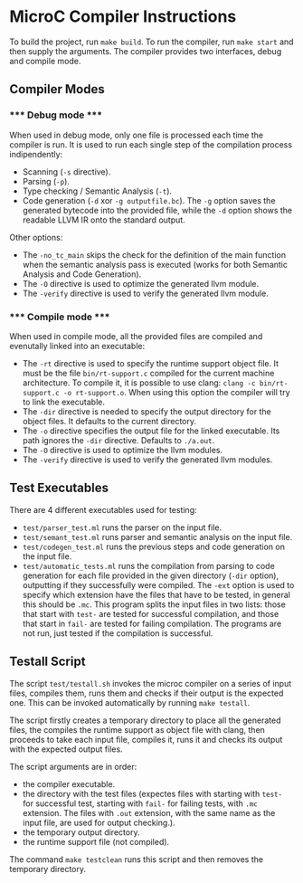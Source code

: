 # MicroC Compiler Instructions

To build the project, run `make build`. To run the compiler, run `make start` and then supply the arguments. The compiler provides two interfaces, debug and compile mode.

## Compiler Modes

### *** Debug mode ***
When used in debug mode, only one file is processed each time the compiler is run. It is used to run each single step of the compilation process indipendently:
- Scanning (`-s` directive).
- Parsing (`-p`).
- Type checking / Semantic Analysis (`-t`).
- Code generation (`-d` xor `-g outputfile.bc`). The `-g` option saves the generated bytecode into the provided file, while the `-d` option shows the readable LLVM IR onto the standard output.

Other options:
- The `-no_tc_main` skips the check for the definition of the main function when the semantic analysis pass is executed (works for both Semantic Analysis and Code Generation).
- The `-O` directive is used to optimize the generated llvm module.
- The `-verify` directive is used to verify the generated llvm module.

### *** Compile mode ***
When used in compile mode, all the provided files are compiled and evenutally linked into an executable:
- The `-rt` directive is used to specify the runtime support object file. It must be the file `bin/rt-support.c` compiled for the current machine architecture. To compile it, it is possible to use clang: `clang -c bin/rt-support.c -o rt-support.o`. When using this option the compiler will try to link the executable.
- The `-dir` directive is needed to specify the output directory for the object files. It defaults to the current directory.
- The `-o` directive specifies the output file for the linked executable. Its path ignores the `-dir` directive. Defaults to `./a.out`.
- The `-O` directive is used to optimize the llvm modules.
- The `-verify` directive is used to verify the generated llvm modules.

## Test Executables

There are 4 different executables used for testing:
- `test/parser_test.ml` runs the parser on the input file.
- `test/semant_test.ml` runs parser and semantic analysis on the input file.
- `test/codegen_test.ml` runs the previous steps and code generation on the input file.
- `test/automatic_tests.ml` runs the compilation from parsing to code generation for each file provided in the given directory (`-dir` option), outputting if they successfully were compiled. The `-ext` option is used to specify which extension have the files that have to be tested, in general this should be `.mc`. This program splits the input files in two lists: those that start with `test-` are tested for successful compilation, and those that start in `fail-` are tested for failing compilation. The programs are not run, just tested if the compilation is successful.

## Testall Script

The script `test/testall.sh` invokes the microc compiler on a series of input files, compiles them, runs them and checks if their output is the expected one.
This can be invoked automatically by running `make testall`.

The script firstly creates a temporary directory to place all the generated files, the compiles the runtime support as object file with clang, then proceeds to take each input file, compiles it, runs it and checks its output with the expected output files.

The script arguments are in order:
- the compiler executable.
- the directory with the test files (expectes files with starting with `test-` for successful test, starting with `fail-` for failing tests, with `.mc` extension. The files with `.out` extension, with the same name as the input file, are used for output checking.).
- the temporary output directory.
- the runtime support file (not compiled).

The command `make testclean` runs this script and then removes the temporary directory.